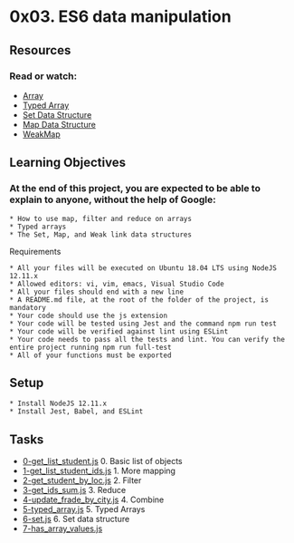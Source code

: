 # 0x03. ES6 data manipulation

## Resources
### Read or watch:
* [Array](https://intranet.alxswe.com/rltoken/bcXqK1IaIHtrZ45sv0RxsQ)
* [Typed Array](https://intranet.alxswe.com/rltoken/YZ5RtzAPTaWtF00MYbXuVw)
* [Set Data Structure](https://intranet.alxswe.com/rltoken/Ch8vq39y9QnlTMr8CymgEg)
* [Map Data Structure](https://intranet.alxswe.com/rltoken/W29MV3f8Ii4HmeJSALNIpw)
* [WeakMap](https://intranet.alxswe.com/rltoken/pSetFVFeIR660GPE0flPdg)

## Learning Objectives
### At the end of this project, you are expected to be able to explain to anyone, without the help of Google:
    * How to use map, filter and reduce on arrays
    * Typed arrays
    * The Set, Map, and Weak link data structures

Requirements

    * All your files will be executed on Ubuntu 18.04 LTS using NodeJS 12.11.x
    * Allowed editors: vi, vim, emacs, Visual Studio Code
    * All your files should end with a new line
    * A README.md file, at the root of the folder of the project, is mandatory
    * Your code should use the js extension
    * Your code will be tested using Jest and the command npm run test
    * Your code will be verified against lint using ESLint
    * Your code needs to pass all the tests and lint. You can verify the entire project running npm run full-test
    * All of your functions must be exported

## Setup
 	* Install NodeJS 12.11.x
 	* Install Jest, Babel, and ESLint

## Tasks

* [0-get_list_student.js](./0-get_list_student.js) 0. Basic list of objects 	
* [1-get_list_student_ids.js](./1-get_list_student_ids.js) 1. More mapping 
* [2-get_student_by_loc.js](./2-get_student_by_loc.js) 2. Filter 
* [3-get_ids_sum.js](./3-get_ids_sum.js) 3. Reduce 
* [4-update_frade_by_city.js](./4-update_frade_by_city.js) 4. Combine 
* [5-typed_array.js](./5-typed_array.js) 5. Typed Arrays 
* [6-set.js](./6-set.js) 6. Set data structure 
* [7-has_array_values.js](./7-has_array_values.js)
